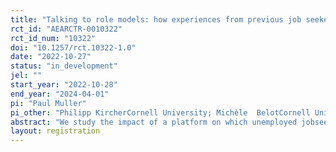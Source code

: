 ```yaml
---
title: "Talking to role models: how experiences from previous job seekers can support occupational transitions "
rct_id: "AEARCTR-0010322"
rct_id_num: "10322"
doi: "10.1257/rct.10322-1.0"
date: "2022-10-27"
status: "in_development"
jel: ""
start_year: "2022-10-28"
end_year: "2024-04-01"
pi: "Paul Muller"
pi_other: "Philipp KircherCornell University; Michèle  BelotCornell University; Bart de KoningCornell University; Sandra PhlippenErasmus University Rotterdam; Mario KeerUWV; Yvonne EngelsUWV; Didier FouargeMaastricht University"
abstract: "We study the impact of a platform on which unemployed jobseekers can come into contact with `buddies’: former jobseekers who have recently transitioned from one occupation to another. The platform aims at facilitating conversations between the unemployed jobseekers and their buddies, so as to motivate the jobseekers to make a transition themselves. Jobseekers who are looking for work in occupations with poor labor market prospects will be invited to express their interest in the platform. Within those who express interest, we give a randomly selected group access to the platform. The others form the control group. The outcome measures of interest are employment status and earnings (both from administrative data), job search behavior (measured by activity on the public job search website), and characteristics of newly found jobs (measured using a survey)."
layout: registration
---
```


